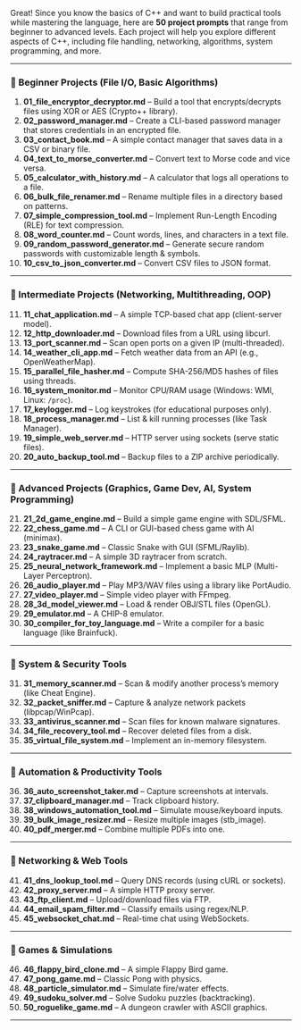 Great! Since you know the basics of C++ and want to build practical tools while mastering the language, here are **50 project prompts** that range from beginner to advanced levels. Each project will help you explore different aspects of C++, including file handling, networking, algorithms, system programming, and more.  

---

### **📌 Beginner Projects (File I/O, Basic Algorithms)**
1. **01_file_encryptor_decryptor.md** – Build a tool that encrypts/decrypts files using XOR or AES (Crypto++ library).  
2. **02_password_manager.md** – Create a CLI-based password manager that stores credentials in an encrypted file.  
3. **03_contact_book.md** – A simple contact manager that saves data in a CSV or binary file.  
4. **04_text_to_morse_converter.md** – Convert text to Morse code and vice versa.  
5. **05_calculator_with_history.md** – A calculator that logs all operations to a file.  
6. **06_bulk_file_renamer.md** – Rename multiple files in a directory based on patterns.  
7. **07_simple_compression_tool.md** – Implement Run-Length Encoding (RLE) for text compression.  
8. **08_word_counter.md** – Count words, lines, and characters in a text file.  
9. **09_random_password_generator.md** – Generate secure random passwords with customizable length & symbols.  
10. **10_csv_to_json_converter.md** – Convert CSV files to JSON format.  

---

### **📌 Intermediate Projects (Networking, Multithreading, OOP)**
11. **11_chat_application.md** – A simple TCP-based chat app (client-server model).  
12. **12_http_downloader.md** – Download files from a URL using libcurl.  
13. **13_port_scanner.md** – Scan open ports on a given IP (multi-threaded).  
14. **14_weather_cli_app.md** – Fetch weather data from an API (e.g., OpenWeatherMap).  
15. **15_parallel_file_hasher.md** – Compute SHA-256/MD5 hashes of files using threads.  
16. **16_system_monitor.md** – Monitor CPU/RAM usage (Windows: WMI, Linux: `/proc`).  
17. **17_keylogger.md** – Log keystrokes (for educational purposes only).  
18. **18_process_manager.md** – List & kill running processes (like Task Manager).  
19. **19_simple_web_server.md** – HTTP server using sockets (serve static files).  
20. **20_auto_backup_tool.md** – Backup files to a ZIP archive periodically.  

---

### **📌 Advanced Projects (Graphics, Game Dev, AI, System Programming)**
21. **21_2d_game_engine.md** – Build a simple game engine with SDL/SFML.  
22. **22_chess_game.md** – A CLI or GUI-based chess game with AI (minimax).  
23. **23_snake_game.md** – Classic Snake with GUI (SFML/Raylib).  
24. **24_raytracer.md** – A simple 3D raytracer from scratch.  
25. **25_neural_network_framework.md** – Implement a basic MLP (Multi-Layer Perceptron).  
26. **26_audio_player.md** – Play MP3/WAV files using a library like PortAudio.  
27. **27_video_player.md** – Simple video player with FFmpeg.  
28. **28_3d_model_viewer.md** – Load & render OBJ/STL files (OpenGL).  
29. **29_emulator.md** – A CHIP-8 emulator.  
30. **30_compiler_for_toy_language.md** – Write a compiler for a basic language (like Brainfuck).  

---

### **📌 System & Security Tools**
31. **31_memory_scanner.md** – Scan & modify another process’s memory (like Cheat Engine).  
32. **32_packet_sniffer.md** – Capture & analyze network packets (libpcap/WinPcap).  
33. **33_antivirus_scanner.md** – Scan files for known malware signatures.  
34. **34_file_recovery_tool.md** – Recover deleted files from a disk.  
35. **35_virtual_file_system.md** – Implement an in-memory filesystem.  

---

### **📌 Automation & Productivity Tools**
36. **36_auto_screenshot_taker.md** – Capture screenshots at intervals.  
37. **37_clipboard_manager.md** – Track clipboard history.  
38. **38_windows_automation_tool.md** – Simulate mouse/keyboard inputs.  
39. **39_bulk_image_resizer.md** – Resize multiple images (stb_image).  
40. **40_pdf_merger.md** – Combine multiple PDFs into one.  

---

### **📌 Networking & Web Tools**
41. **41_dns_lookup_tool.md** – Query DNS records (using cURL or sockets).  
42. **42_proxy_server.md** – A simple HTTP proxy server.  
43. **43_ftp_client.md** – Upload/download files via FTP.  
44. **44_email_spam_filter.md** – Classify emails using regex/NLP.  
45. **45_websocket_chat.md** – Real-time chat using WebSockets.  

---

### **📌 Games & Simulations**
46. **46_flappy_bird_clone.md** – A simple Flappy Bird game.  
47. **47_pong_game.md** – Classic Pong with physics.  
48. **48_particle_simulator.md** – Simulate fire/water effects.  
49. **49_sudoku_solver.md** – Solve Sudoku puzzles (backtracking).  
50. **50_roguelike_game.md** – A dungeon crawler with ASCII graphics.  

---

